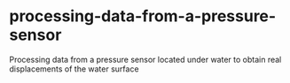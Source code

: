 # processing-data-from-a-pressure-sensor
Processing data from a pressure sensor located under water to obtain real displacements of the water surface
